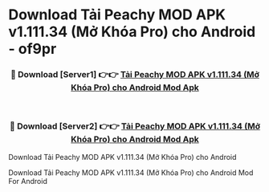 # Download Tải Peachy MOD APK v1.111.34 (Mở Khóa Pro) cho Android - of9pr


<div align="center">
<h3>🔴 Download [Server1] 👉👉 <a href="https://apk-comot.site?title=Tải_Peachy_MOD_APK_v1.111.34_(Mở_Khóa_Pro)_cho_Android">Tải Peachy MOD APK v1.111.34 (Mở Khóa Pro) cho Android Mod Apk</a></h3><br>
<h3>🔴 Download [Server2] 👉👉 <a href="https://apk-comot.site?title=Tải_Peachy_MOD_APK_v1.111.34_(Mở_Khóa_Pro)_cho_Android">Tải Peachy MOD APK v1.111.34 (Mở Khóa Pro) cho Android Mod Apk</a></h3>
</div>



Download Tải Peachy MOD APK v1.111.34 (Mở Khóa Pro) cho Android 

Download Tải Peachy MOD APK v1.111.34 (Mở Khóa Pro) cho Android Mod For Android